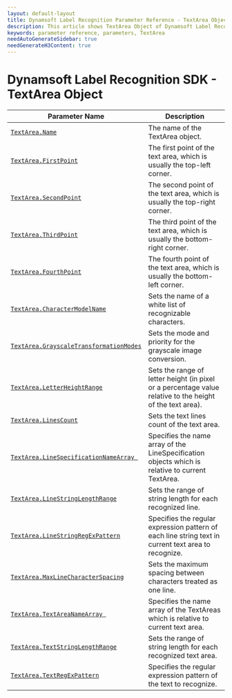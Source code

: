 ```yaml
---
layout: default-layout
title: Dynamsoft Label Recognition Parameter Reference - TextArea Object
description: This article shows TextArea Object of Dynamsoft Label Recognition.
keywords: parameter reference, parameters, TextArea
needAutoGenerateSidebar: true
needGenerateH3Content: true
---
```



# Dynamsoft Label Recognition SDK - TextArea Object

 | Parameter Name | Description |
 | -------------- | ----------- | 
 | [`TextArea.Name`](parameter-control.md#name) | The name of the TextArea object. |
 | [`TextArea.FirstPoint`](parameter-control.md#firstpoint) | The first point of the text area, which is usually the top-left corner. |
 | [`TextArea.SecondPoint`](parameter-control.md#secondpoint) | The second point of the text area, which is usually the top-right corner. |
 | [`TextArea.ThirdPoint`](parameter-control.md#thirdpoint) | The third point of the text area, which is usually the bottom-right corner. |
 | [`TextArea.FourthPoint`](parameter-control.md#fourthpoint) | The fourth point of the text area, which is usually the bottom-left  corner. |
 | [`TextArea.CharacterModelName`](parameter-control.md#charactermodelname) | Sets the name of a white list of recognizable characters. |
 | [`TextArea.GrayscaleTransformationModes`](parameter-control.md#grayscaletransformationmodes) | Sets the mode and priority for the grayscale image conversion. |
 | [`TextArea.LetterHeightRange`](parameter-control.md#letterheightrange) | Sets the range of letter height (in pixel or a percentage value relative to the height of the text area). |
 | [`TextArea.LinesCount`](parameter-control.md#linescount) | Sets the text lines count of the text area. |
 | [`TextArea.LineSpecificationNameArray `](parameter-control.md#LineSpecificationnamearray ) | Specifies the name array of the LineSpecification objects which is relative to current TextArea. |
 | [`TextArea.LineStringLengthRange`](parameter-control.md#linestringlengthrange) | Sets the range of string length for each recognized line. |
 | [`TextArea.LineStringRegExPattern`](parameter-control.md#linestringregexpattern) | Specifies the regular expression pattern of each line string text in current text area to recognize. |
 | [`TextArea.MaxLineCharacterSpacing`](parameter-control.md#maxlinecharacterspacing) | Sets the maximum spacing between characters treated as one line. |
 | [`TextArea.TextAreaNameArray `](parameter-control.md#textareanamearray ) | Specifies the name array of the TextAreas which is relative to current text area. |
 | [`TextArea.TextStringLengthRange`](parameter-control.md#textstringlengthrange) | Sets the range of string length for each recognized text area. |
 | [`TextArea.TextRegExPattern`](parameter-control.md#textregexpattern) | Specifies the regular expression pattern of the text to recognize. |

